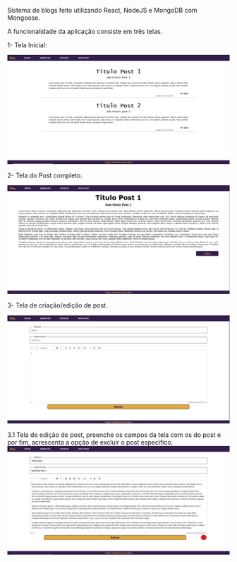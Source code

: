 Sistema de blogs feito utilizando React, NodeJS e MongoDB com Mongoose. 

A funcionalidade da aplicação consiste em três telas. 

1- Tela Inicial: 

<img src="https://github.com/Chicarelli/blog-react/blob/master/pagina-inicial.PNG" alt="Pagina Inicial" width="800px"/>

2- Tela do Post completo. 

<img src="https://github.com/Chicarelli/blog-react/blob/master/pagina-post.PNG" alt="Pagina do Post" width="800px"/>

3- Tela de criação/edição de post.

<img src="https://github.com/Chicarelli/blog-react/blob/master/pagina-criacao-de-post.PNG" alt ="Pagina de criação de post" width="800px"/>

3.1 Tela de edição de post, preenche os campos da tela com os do post e por fim, acrescenta a opção de excluir o post específico. 
<img src="https://github.com/Chicarelli/blog-react/blob/master/edicao-de-post.PNG" alt="Pagina de edicação de post" width="800px"/>

